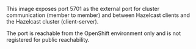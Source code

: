 
This image exposes port 5701 as the external port for cluster communication (member to member)
and between Hazelcast clients and the Hazelcast cluster (client-server).

The port is reachable from the OpenShift environment only and is not registered for public
reachability.

